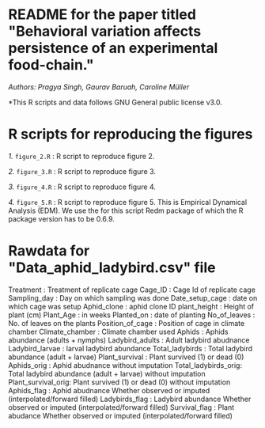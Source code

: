# README for the paper titled "Behavioral variation affects persistence of an experimental food-chain."

*Authors: Pragya Singh, Gaurav Baruah, Caroline Müller*

*This R scripts and data follows GNU General public license v3.0.
# R scripts for reproducing the figures

*1.* `figure_2.R` : R script to reproduce figure 2.

*2.* `figure_3.R` : R script to reproduce figure 3.

*3.* `figure_4.R` : R script to reproduce figure 4.

*4.* `figure_5.R` : R script to reproduce figure 5. This is Empirical Dynamical Analysis (EDM). We use the for this
script Redm package of which the R package version has to be 0.6.9.


# Rawdata for "Data_aphid_ladybird.csv" file

Treatment : Treatment of replicate cage
Cage_ID : Cage Id of replicate cage
Sampling_day : Day on which sampling was done
Date_setup_cage : date on which cage was setup
Aphid_clone : aphid clone ID
plant_height : Height of plant (cm)
Plant_Age : in weeks
Planted_on : date of planting
No_of_leaves : No. of leaves on the plants
Position_of_cage : Position of cage in climate chamber
Climate_chamber : Climate chamber used
Aphids : Aphids abundance (adults + nymphs)
Ladybird_adults : Adult ladybird abudnance 
Ladybird_larvae : larval ladybird abundance
Total_ladybirds : Total ladybird abundance (adult + larvae)
Plant_survival : Plant survived (1) or dead (0)
Aphids_orig : Aphid abudnance without imputation
Total_ladybirds_orig: Total ladybird abundance (adult + larvae) without imputation
Plant_survival_orig: Plant survived (1) or dead (0) without imputation
Aphids_flag : Aphid abudnance Whether observed or imputed (interpolated/forward filled)
Ladybirds_flag : Ladybird abundance Whether observed or imputed (interpolated/forward filled)
Survival_flag : Plant abudance Whether observed or imputed (interpolated/forward filled)
